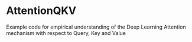 # AttentionQKV
Example code for empirical understanding of the Deep Learning Attention mechanism with respect to Query, Key and Value
